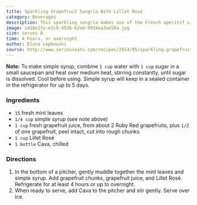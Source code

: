 ```yaml
---
title: Sparkling Grapefruit Sangria With Lillet Rosé
category: Beverages
description: This sparkling sangria makes use of the French aperitif Lillet Rosé, which comes already flavored with sweet and bitter orange peel and fruit liqueurs to boost the flavor of the pitcher drink. Grapefruit adds crisp tartness, just right for a hot day.
image: cd18e27e-e1c0-4936-b2e0-9934ea3ae50a.jpg
size: serves 8
time: 4 hours, or overnight
author: Elana Lepkowski
source: http://www.seriouseats.com/recipes/2014/05/sparkling-grapefruit-sangria-lillet-rose-pitcher-drink-recipe.html
---
```


**Note:** To make simple syrup, combine `1 cup` water with `1 cup` sugar in a small saucepan and heat over medium heat, stirring constantly, until sugar is dissolved. Cool before using. Simple syrup will keep in a sealed container in the refrigerator for up to 5 days.

### Ingredients

* `15` fresh mint leaves
* `1/4 cup` simple syrup (see note above)
* `1 cup` fresh grapefruit juice, from about 2 Ruby Red grapefruits, plus `1/2` of one grapefruit, peel intact, cut into rough chunks
* `1 cup` Lillet Rosé
* `1 bottle` Cava, chilled

### Directions

1. In the bottom of a pitcher, gently muddle together the mint leaves and simple syrup. Add grapefruit chunks, grapefruit juice, and Lillet Rosé. Refrigerate for at least 4 hours or up to overnight.
2. When ready to serve, add Cava to the pitcher and stir gently. Serve over ice.